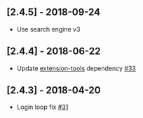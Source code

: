 ## [2.4.5] - 2018-09-24

- Use search engine v3


## [2.4.4] - 2018-06-22

- Update [extension-tools](https://github.com/auth0-extensions/auth0-extension-tools) dependency [#33](https://github.com/auth0/auth0-user-import-export-extension/pull/33)


## [2.4.3] - 2018-04-20

- Login loop fix [#31](https://github.com/auth0/auth0-user-import-export-extension/pull/31)

